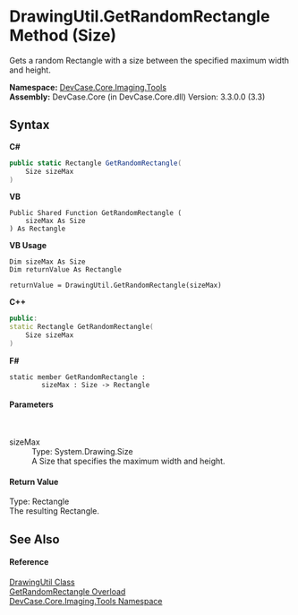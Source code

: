 # DrawingUtil.GetRandomRectangle Method (Size)
 

Gets a random Rectangle with a size between the specified maximum width and height.

**Namespace:**&nbsp;<a href="N_DevCase_Core_Imaging_Tools">DevCase.Core.Imaging.Tools</a><br />**Assembly:**&nbsp;DevCase.Core (in DevCase.Core.dll) Version: 3.3.0.0 (3.3)

## Syntax

**C#**<br />
``` C#
public static Rectangle GetRandomRectangle(
	Size sizeMax
)
```

**VB**<br />
``` VB
Public Shared Function GetRandomRectangle ( 
	sizeMax As Size
) As Rectangle
```

**VB Usage**<br />
``` VB Usage
Dim sizeMax As Size
Dim returnValue As Rectangle

returnValue = DrawingUtil.GetRandomRectangle(sizeMax)
```

**C++**<br />
``` C++
public:
static Rectangle GetRandomRectangle(
	Size sizeMax
)
```

**F#**<br />
``` F#
static member GetRandomRectangle : 
        sizeMax : Size -> Rectangle 

```


#### Parameters
&nbsp;<dl><dt>sizeMax</dt><dd>Type: System.Drawing.Size<br />A Size that specifies the maximum width and height.</dd></dl>

#### Return Value
Type: Rectangle<br />The resulting Rectangle.

## See Also


#### Reference
<a href="T_DevCase_Core_Imaging_Tools_DrawingUtil">DrawingUtil Class</a><br /><a href="Overload_DevCase_Core_Imaging_Tools_DrawingUtil_GetRandomRectangle">GetRandomRectangle Overload</a><br /><a href="N_DevCase_Core_Imaging_Tools">DevCase.Core.Imaging.Tools Namespace</a><br />